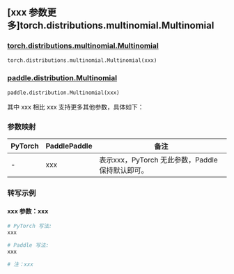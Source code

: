 ## [xxx 参数更多]torch.distributions.multinomial.Multinomial

### [torch.distributions.multinomial.Multinomial](https://pytorch.org/docs/1.13/distributions.html#torch.distributions.multinomial.Multinomial)

```python
torch.distributions.multinomial.Multinomial(xxx)
```

### [paddle.distribution.Multinomial](https://www.paddlepaddle.org.cn/documentation/docs/zh/api/paddle/distribution/Multinomial_cn.html)

```python
paddle.distribution.Multinomial(xxx)
```

其中 xxx 相比 xxx 支持更多其他参数，具体如下：

### 参数映射

| PyTorch | PaddlePaddle | 备注 |
| ------- | ------------ | ---- |
|    -    |    xxx    | 表示xxx，PyTorch 无此参数，Paddle 保持默认即可。 |

### 转写示例

#### xxx 参数：xxx
``` python
# PyTorch 写法:
xxx

# Paddle 写法:
xxx

# 注：xxx
```
